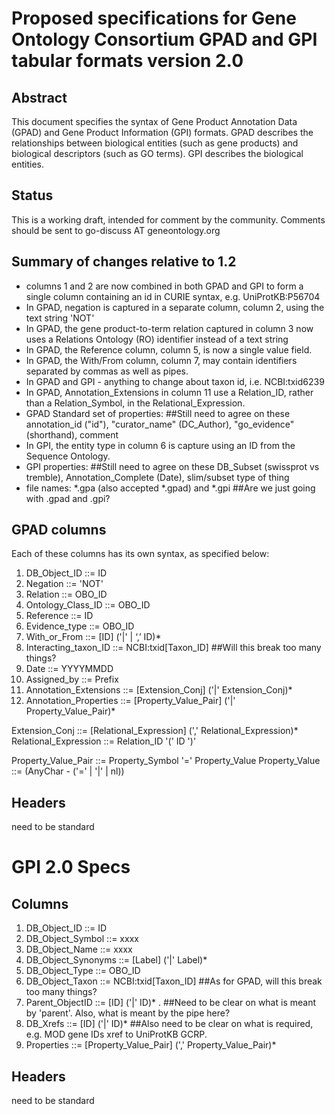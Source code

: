 # Proposed specifications for Gene Ontology Consortium GPAD and GPI tabular formats version 2.0

## Abstract
This document specifies the syntax of Gene Product Annotation Data (GPAD) and Gene Product Information (GPI) formats. GPAD describes the relationships between biological entities (such as gene products) and biological descriptors (such as GO terms). GPI describes the biological entities.

## Status
This is a working draft, intended for comment by the community.
Comments should be sent to go-discuss AT geneontology.org

## Summary of changes relative to 1.2
  - columns 1 and 2 are now combined in both GPAD and GPI to form a single column containing an id in CURIE syntax, e.g. UniProtKB:P56704
  - In GPAD, negation is captured in a separate column, column 2, using the text string 'NOT'
  - In GPAD, the gene product-to-term relation captured in column 3 now uses a Relations Ontology (RO) identifier instead of a text string
  - In GPAD, the Reference column, column 5, is now a single value field.
  - In GPAD, the With/From column, column 7, may contain identifiers separated by commas as well as pipes.
  - In GPAD and GPI - anything to change about taxon id, i.e. NCBI:txid6239
  - In GPAD, Annotation_Extensions in column 11 use a Relation_ID, rather than a Relation_Symbol, in the Relational_Expression.
  - GPAD Standard set of properties: ##Still need to agree on these
    annotation_id ("id"), "curator_name" (DC_Author),
    "go_evidence" (shorthand), comment
  - In GPI, the entity type in column 6 is capture using an ID from the Sequence Ontology.  
  - GPI properties:  ##Still need to agree on these
    DB_Subset (swissprot vs tremble),
    Annotation_Complete (Date), slim/subset type of thing
  - file names: *.gpa (also accepted *.gpad) and *.gpi ##Are we just going with .gpad and .gpi?

## GPAD columns

 Each of these columns has its own syntax, as specified below:
 1. DB_Object_ID ::= ID    
 2. Negation ::= 'NOT'
 3. Relation ::= OBO_ID 
 4. Ontology_Class_ID ::= OBO_ID
 5. Reference ::= ID 
 6. Evidence_type ::= OBO_ID
 7. With_or_From ::= [ID] ('|' | ‘,’ ID)*
 8. Interacting_taxon_ID ::= NCBI:txid[Taxon_ID] ##Will this break too many things?
 9. Date ::= YYYYMMDD
10. Assigned_by ::= Prefix
11. Annotation_Extensions ::= [Extension_Conj] ('|' Extension_Conj)*    
12. Annotation_Properties ::= [Property_Value_Pair] ('|' Property_Value_Pair)*

Extension_Conj ::= [Relational_Expression] (',' Relational_Expression)*
Relational_Expression ::= Relation_ID '(' ID ')'

Property_Value_Pair ::= Property_Symbol '=' Property_Value
Property_Value  ::= (AnyChar - ('=' | '|' | nl))
    
## Headers 
    
need to be standard
    
# GPI 2.0 Specs 
## Columns

1. DB_Object_ID ::= ID 
2. DB_Object_Symbol ::= xxxx
3. DB_Object_Name ::= xxxx
4. DB_Object_Synonyms ::= [Label] ('|' Label)*
5. DB_Object_Type ::= OBO_ID
6. DB_Object_Taxon ::= NCBI:txid[Taxon_ID] ##As for GPAD, will this break too many things?
7. Parent_ObjectID ::= [ID] ('|' ID)* . ##Need to be clear on what is meant by 'parent'.  Also, what is meant by the pipe here?
8. DB_Xrefs ::= [ID] ('|' ID)* ##Also need to be clear on what is required, e.g. MOD gene IDs xref to UniProtKB GCRP.
9. Properties ::= [Property_Value_Pair] (',' Property_Value_Pair)*

## Headers 
    
need to be standard
    
